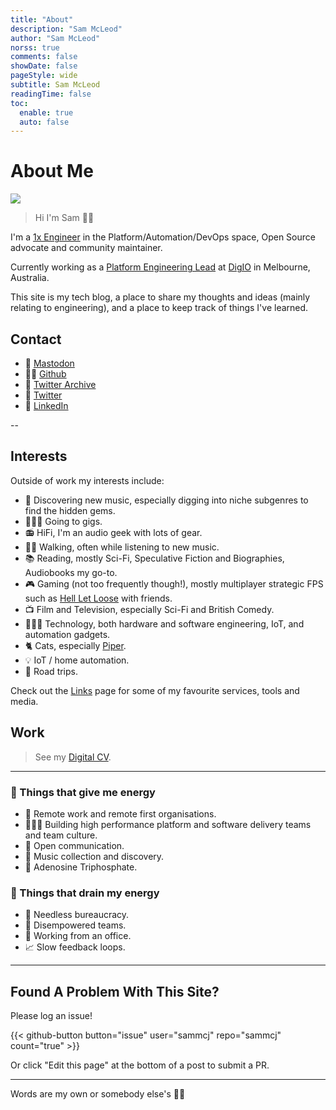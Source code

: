 ```yaml
---
title: "About"
description: "Sam McLeod"
author: "Sam McLeod"
norss: true
comments: false
showDate: false
pageStyle: wide
subtitle: Sam McLeod
readingTime: false
toc:
  enable: true
  auto: false
---
```

<!-- markdownlint-disable MD025 -->

# About Me

![](/profilephoto/apple-touch-icon.png)

> Hi I'm Sam 👋🏻

I'm a [1x Engineer](https://1x.engineer/) in the Platform/Automation/DevOps space, Open Source advocate and community maintainer.

Currently working as a [Platform Engineering Lead](/cv/) at [DigIO](htttps://digio.com.au) in Melbourne, Australia.

This site is my tech blog, a place to share my thoughts and ideas (mainly relating to engineering), and a place to keep track of things I've learned.

## Contact

- 🐘 [Mastodon](https://aus.social/@s_mcleod)
- 🧑‍💻 [Github](https://www.github.com/sammcj)
- 🦤 [Twitter Archive](https://sammcj.github.io/twitter-archive/)
- 🦃 [Twitter](https://www.twitter.com/sammcj)
- 👔 [LinkedIn](https://www.linkedin.com/in/sammcj)

--

## Interests

Outside of work my interests include:

- 🎸 Discovering new music, especially digging into niche subgenres to find the hidden gems.
- 👨🏻‍🎤 Going to gigs.
- 📻 HiFi, I'm an audio geek with lots of gear.
- 🚶‍♂️ Walking, often while listening to new music.
- 📚 Reading, mostly Sci-Fi, Speculative Fiction and Biographies, Audiobooks my go-to.
- 🎮 Gaming (not too frequently though!), mostly multiplayer strategic FPS such as [Hell Let Loose](https://www.hellletloose.com/) with friends.
- 📺 Film and Television, especially Sci-Fi and British Comedy.
- 🧑🏼‍💻 Technology, both hardware and software engineering, IoT, and automation gadgets.
- 🐈 Cats, especially [Piper](/piper.jpg).
- 💡 IoT / home automation.
- 🚗 Road trips.

Check out the [Links](/links/) page for some of my favourite services, tools and media.

## Work

> See my [Digital CV](/cv/).

---

### 🔋 Things that give me energy

- 🏡 Remote work and remote first organisations.
- 🧑‍🤝‍🧑 Building high performance platform and software delivery teams and team culture.
- 🙋 Open communication.
- 🎷 Music collection and discovery.
- 🔬 Adenosine Triphosphate.

### 🪫 Things that drain my energy

- 💼 Needless bureaucracy.
- 🔐 Disempowered teams.
- 🏢 Working from an office.
- 📈 Slow feedback loops.

---

## Found A Problem With This Site?

Please log an issue!

{{< github-button button="issue"    user="sammcj" repo="sammcj" count="true" >}}

Or click "Edit this page" at the bottom of a post to submit a PR.

---

Words are my own or somebody else's 🖖🏼
